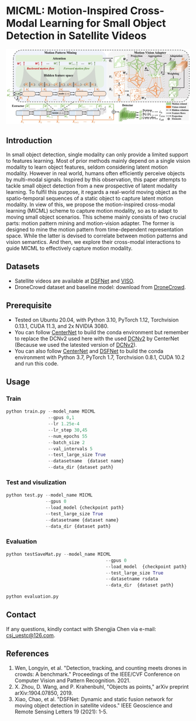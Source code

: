 # MICML: Motion-Inspired Cross-Modal Learning for Small Object Detection in Satellite Videos

![outline](./method.jpg)

## Introduction
In small object detection, single modality can only provide a limited support to features learning. Most of prior methods mainly depend on a single vision modality to learn object features, seldom considering latent motion modality. However in real world, humans often efficiently perceive objects by multi-modal signals. Inspired by this observation, this paper attempts to tackle small object detection from a new prospective of latent modality learning. To fulfil this purpose, it regards a real-world moving object as the spatio-temporal sequences of a static object to capture latent motion modality. In view of this, we propose the motion-inspired cross-modal learning (MICML) scheme to capture motion modality, so as to adapt to moving small object scenarios. This scheme mainly consists of two crucial parts: motion pattern mining and motion-vision adapter. The former is designed to mine the motion pattern from time-dependent representation space. While the latter is devised to correlate between motion patterns and vision semantics. And then, we explore their cross-modal interactions to guide MICML to effectively capture motion modality.



## Datasets

- Satellite videos are available at [DSFNet](https://github.com/ChaoXiao12/Moving-object-detection-DSFNet) and [VISO](https://github.com/qingyonghu/viso).
- DroneCrowd dataset and baseline model: download from [DroneCrowd](https://github.com/VisDrone/DroneCrowd).


## Prerequisite
* Tested on Ubuntu 20.04, with Python 3.10, PyTorch 1.12, Torchvision 0.13.1, CUDA 11.3, and 2x NVIDIA 3080.
* You can follow [CenterNet](https://github.com/xingyizhou/CenterNet) to build the conda environment but remember to replace the DCNv2 used here with the used [DCNv2](https://github.com/CharlesShang/DCNv2/tree/pytorch_0.4) by CenterNet (Because we used the latested version of [DCNv2](https://github.com/CharlesShang/DCNv2)).
* You can also follow [CenterNet](https://github.com/xingyizhou/CenterNet) and [DSFNet](https://github.com/ChaoXiao12/Moving-object-detection-DSFNet) to build the conda environment with Python 3.7, PyTorch 1.7, Torchvision 0.8.1, CUDA 10.2 and run this code.


## Usage

### Train
```python
python train.py --model_name MICML 
		        --gpus 0,1 
		        --lr 1.25e-4 
		        --lr_step 30,45 
		        --num_epochs 55 
		        --batch_size 2 
		        --val_intervals 5  
		        --test_large_size True 
		        --datasetname  {dataset name} 
		        --data_dir {dataset path} 
```

### Test and visulization
```python
python test.py --model_name MICML 
		       --gpus 0 
		       --load_model {checkpoint path} 
		       --test_large_size True 
		       --datasetname {dataset name} 
		       --data_dir {dataset path} 
```

### Evaluation
```python
python testSaveMat.py --model_name MICML 
                                      --gpus 0 
                                      --load_model  {checkpoint path}  
                                      --test_large_size True 
                                      --datasetname rsdata 
                                      --data_dir  {dataset path}
```

```python
python evaluation.py
```


## Contact
If any questions, kindly contact with Shengjia Chen via e-mail: csj_uestc@126.com.

## References
1. Wen, Longyin, et al. "Detection, tracking, and counting meets drones in crowds: A benchmark." Proceedings of the IEEE/CVF Conference on Computer Vision and Pattern Recognition. 2021.
2. X. Zhou, D. Wang, and P. Krahenbuhl, "Objects as points," arXiv preprint arXiv:1904.07850, 2019.
3. Xiao, Chao, et al. "DSFNet: Dynamic and static fusion network for moving object detection in satellite videos." IEEE Geoscience and Remote Sensing Letters 19 (2021): 1-5.





